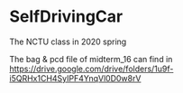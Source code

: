# SelfDrivingCar
The NCTU class in 2020 spring

The bag & pcd file of midterm_16 can find in https://drive.google.com/drive/folders/1u9f-i5QRHx1CH4SyIPF4YnqVl0D0w8rV
